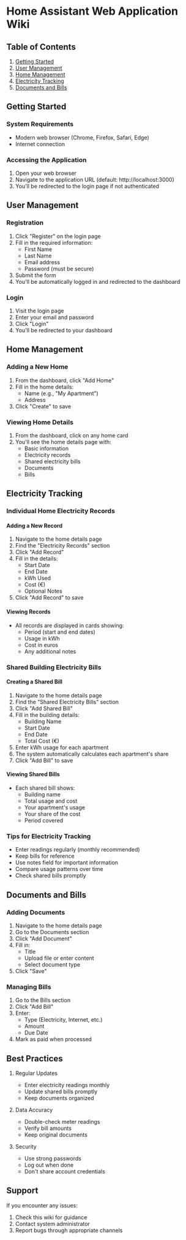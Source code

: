 # Home Assistant Web Application Wiki

## Table of Contents
1. [Getting Started](#getting-started)
2. [User Management](#user-management)
3. [Home Management](#home-management)
4. [Electricity Tracking](#electricity-tracking)
5. [Documents and Bills](#documents-and-bills)

## Getting Started

### System Requirements
- Modern web browser (Chrome, Firefox, Safari, Edge)
- Internet connection

### Accessing the Application
1. Open your web browser
2. Navigate to the application URL (default: http://localhost:3000)
3. You'll be redirected to the login page if not authenticated

## User Management

### Registration
1. Click "Register" on the login page
2. Fill in the required information:
   - First Name
   - Last Name
   - Email address
   - Password (must be secure)
3. Submit the form
4. You'll be automatically logged in and redirected to the dashboard

### Login
1. Visit the login page
2. Enter your email and password
3. Click "Login"
4. You'll be redirected to your dashboard

## Home Management

### Adding a New Home
1. From the dashboard, click "Add Home"
2. Fill in the home details:
   - Name (e.g., "My Apartment")
   - Address
3. Click "Create" to save

### Viewing Home Details
1. From the dashboard, click on any home card
2. You'll see the home details page with:
   - Basic information
   - Electricity records
   - Shared electricity bills
   - Documents
   - Bills

## Electricity Tracking

### Individual Home Electricity Records

#### Adding a New Record
1. Navigate to the home details page
2. Find the "Electricity Records" section
3. Click "Add Record"
4. Fill in the details:
   - Start Date
   - End Date
   - kWh Used
   - Cost (€)
   - Optional Notes
5. Click "Add Record" to save

#### Viewing Records
- All records are displayed in cards showing:
  - Period (start and end dates)
  - Usage in kWh
  - Cost in euros
  - Any additional notes

### Shared Building Electricity Bills

#### Creating a Shared Bill
1. Navigate to the home details page
2. Find the "Shared Electricity Bills" section
3. Click "Add Shared Bill"
4. Fill in the building details:
   - Building Name
   - Start Date
   - End Date
   - Total Cost (€)
5. Enter kWh usage for each apartment
6. The system automatically calculates each apartment's share
7. Click "Add Bill" to save

#### Viewing Shared Bills
- Each shared bill shows:
  - Building name
  - Total usage and cost
  - Your apartment's usage
  - Your share of the cost
  - Period covered

### Tips for Electricity Tracking
- Enter readings regularly (monthly recommended)
- Keep bills for reference
- Use notes field for important information
- Compare usage patterns over time
- Check shared bills promptly

## Documents and Bills

### Adding Documents
1. Navigate to the home details page
2. Go to the Documents section
3. Click "Add Document"
4. Fill in:
   - Title
   - Upload file or enter content
   - Select document type
5. Click "Save"

### Managing Bills
1. Go to the Bills section
2. Click "Add Bill"
3. Enter:
   - Type (Electricity, Internet, etc.)
   - Amount
   - Due Date
4. Mark as paid when processed

## Best Practices
1. Regular Updates
   - Enter electricity readings monthly
   - Update shared bills promptly
   - Keep documents organized

2. Data Accuracy
   - Double-check meter readings
   - Verify bill amounts
   - Keep original documents

3. Security
   - Use strong passwords
   - Log out when done
   - Don't share account credentials

## Support
If you encounter any issues:
1. Check this wiki for guidance
2. Contact system administrator
3. Report bugs through appropriate channels 